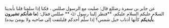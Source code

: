 عن جابر بن سمرة رضللع  قال: صليت مع الرسول صللس ، فكنا إذا سلمنا قلنا بأيدينا السلام عليكم السلام عليكم، **فنظر إلينا رسول ﷲ ** صللس فقال: (**ما شأنكم تشيرون بأيديكم** كأنها أذناب خيل شمس؟ إذا سلَّم أحدكم فليلتفت إلى صاحبه ولا يومئ بيده).